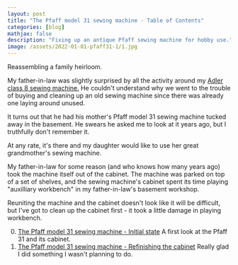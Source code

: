 ```yaml
---
layout: post
title: "The Pfaff model 31 sewing machine - Table of Contents"
categories: [blog]
mathjax: false
description: "Fixing up an antique Pfaff sewing machine for hobby use."
image: /assets/2022-01-01-pfaff31-1/1.jpg
---
```

Reassembling a family heirloom.

My father-in-law was slightly surprised by all the activity around my [Adler class 8 sewing machine.](adler-toc)  He couldn't understand why we went to the trouble of buying and cleaning up an old sewing machine since there was already one laying around unused.

It turns out that he had his mother's Pfaff model 31 sewing machine tucked away in the basement.  He swears he asked me to look at it years ago, but I truthfully don't remember it.

At any rate, it's there and my daughter would like to use her great grandmother's sewing machine.

My father-in-law for some reason (and who knows how many years ago) took the machine itself out of the cabinet.  The machine was parked on top of a set of shelves, and the sewing machine's cabinet spent its time playing "auxilliary workbench" in my father-in-law's basement workshop.

Reuniting the machine and the cabinet doesn't look like it will be difficult, but I've got to clean up the cabinet first - it took a little damage in playing workbench.

0. [The Pfaff model 31 sewing machine - Initial state](pfaff31-1)  A first look at the Pfaff 31 and its cabinet.
1. [The Pfaff model 31 sewing machine - Refinishing the cabinet](pfaff31-2)  Really glad I did something I wasn't planning to do.
